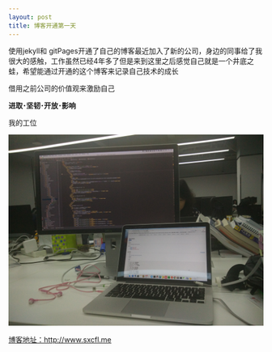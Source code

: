 ```yaml
---
layout: post
title: 博客开通第一天
---
```


使用jekyll和 gitPages开通了自己的博客最近加入了新的公司，身边的同事给了我很大的感触，工作虽然已经4年多了但是来到这里之后感觉自己就是一个井底之蛙，希望能通过开通的这个博客来记录自己技术的成长

借用之前公司的价值观来激励自己  <br>

__进取･坚韧･开放･影响__



我的工位

![Alt text](/img/4.jpg)


[博客地址：](http://www.sxcfl.me)<http://www.sxcfl.me> 